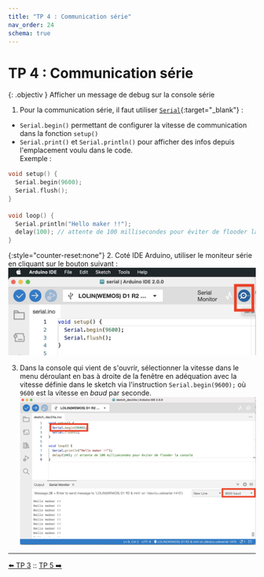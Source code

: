 ```yaml
---
title: "TP 4 : Communication série"
nav_order: 24
schema: true
---
```


# TP 4 : Communication série

{: .objectiv }
Afficher un message de debug sur la console série

1. Pour la communication série, il faut utiliser [`Serial`](https://www.arduino.cc/reference/en/language/functions/communication/serial/){:target="_blank"} :
  - `Serial.begin()` permettant de configurer la vitesse de communication dans la fonction `setup()`
  - `Serial.print()` et `Serial.println()` pour afficher des infos depuis l'emplacement voulu dans le code. <br> Exemple :

```c
void setup() {
  Serial.begin(9600);
  Serial.flush();
}

void loop() {
  Serial.println("Hello maker !!");
  delay(100); // attente de 100 millisecondes pour éviter de flooder la console
}
```

{:style="counter-reset:none"}
2. Coté IDE Arduino, utiliser le moniteur série en cliquant sur le bouton suivant :
![bouton](resources/tp4-bouton.jpg)

3. Dans la console qui vient de s'ouvrir, sélectionner la vitesse dans le menu déroulant en bas à droite de la fenêtre en adéquation avec la vitesse définie dans le sketch via l'instruction `Serial.begin(9600);` où `9600` est la vitesse en _baud_ par seconde.
![console](resources/tp4-serial.jpg)

----
[⬅️ TP 3](tp3.md) :: [TP 5 ➡️](tp5.md)
